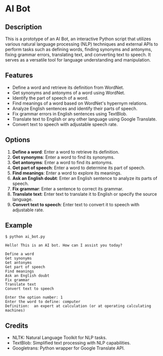 
# AI Bot

## Description
This is a prototype of an AI Bot, an interactive Python script that utilizes various natural language processing (NLP) techniques and external APIs to perform tasks such as defining words, finding synonyms and antonyms, fixing grammar errors, translating text, and converting text to speech. It serves as a versatile tool for language understanding and manipulation.

## Features
- Define a word and retrieve its definition from WordNet.
- Get synonyms and antonyms of a word using WordNet.
- Identify the part of speech of a word.
- Find meanings of a word based on WordNet's hypernym relations.
- Analyze English sentences and identify their parts of speech.
- Fix grammar errors in English sentences using TextBlob.
- Translate text to English or any other language using Google Translate.
- Convert text to speech with adjustable speech rate.

## Options
1. **Define a word**: Enter a word to retrieve its definition.
2. **Get synonyms**: Enter a word to find its synonyms.
3. **Get antonyms**: Enter a word to find its antonyms.
4. **Get part of speech**: Enter a word to determine its part of speech.
5. **Find meanings**: Enter a word to explore its meanings.
6. **Ask an English doubt**: Enter an English sentence to analyze its parts of speech.
7. **Fix grammar**: Enter a sentence to correct its grammar.
8. **Translate text**: Enter text to translate it to English or specify the source language.
9. **Convert text to speech**: Enter text to convert it to speech with adjustable rate.

## Example
```
$ python ai_bot.py

Hello! This is an AI bot. How can I assist you today?

Define a word
Get synonyms
Get antonyms
Get part of speech
Find meanings
Ask an English doubt
Fix grammar
Translate text
Convert text to speech

Enter the option number: 1
Enter the word to define: computer
Definition:  an expert at calculation (or at operating calculating machines)
```

## Credits
- NLTK: Natural Language Toolkit for NLP tasks.
- TextBlob: Simplified text processing with NLP capabilities.
- Googletrans: Python wrapper for Google Translate API.
